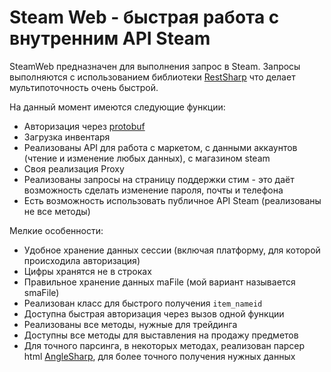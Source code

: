 # Steam Web - быстрая работа с внутренним API Steam
SteamWeb предназначен для выполнения запрос в Steam. Запросы выполняются с использованием библиотеки [RestSharp](https://github.com/restsharp/RestSharp) что делает мультипоточность очень быстрой.

На данный момент имеются следующие функции:
- Авторизация через [protobuf](https://github.com/protobuf-net/protobuf-net)
- Загрузка инвентаря
- Реализованы API для работа с маркетом, с данными аккаунтов (чтение и изменение любых данных), с магазином steam
- Своя реализация Proxy
- Реализованы запросы на страницу поддержки стим - это даёт возможность сделать изменение пароля, почты и телефона
- Есть возможность использовать публичное API Steam (реализованы не все методы)

Мелкие особенности:
- Удобное хранение данных сессии (включая платформу, для которой происходила авторизация)
- Цифры хранятся не в строках
- Правильное хранение данных maFile (мой вариант называется smaFile)
- Реализован класс для быстрого получения `item_nameid`
- Доступна быстрая авторизация через вызов одной функции
- Реализованы все методы, нужные для трейдинга
- Доступны все методы для выставления на продажу предметов
- Для точного парсинга, в некоторых методах, реализован парсер html [AngleSharp](https://github.com/AngleSharp/AngleSharp), для более точного получения нужных данных
